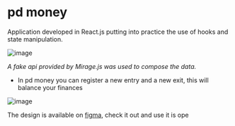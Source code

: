 # pd money

Application developed in React.js putting into practice the use of hooks and state manipulation.


![image](https://user-images.githubusercontent.com/69464208/151966963-7b1c18fb-05d1-43f0-8761-6b4ffe31cb57.png)


*A fake api provided by Mirage.js was used to compose the data.*


- In pd money you can register a new entry and a new exit, this will balance your finances

![image](https://user-images.githubusercontent.com/69464208/151967477-a1ca5703-c7a5-4075-ac59-a4da17f846db.png)



The design is available on [figma](https://www.figma.com/file/CfVxt5tKmZH9OQCx26uwTQ/dtmoney-Ignite-(Copy)-(Copy)?node-id=0%3A1), check it out and use it is ope
